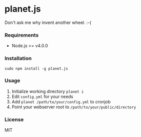 planet.js
=========

Don't ask me why invent another wheel. :-(

### Requirements

* Node.js >= v4.0.0

### Installation

```
sudo npm install -g planet.js
```

### Usage

1. Initialize working directory `planet i`
2. Edit `config.yml` for your needs
3. Add `planet /path/to/your/config.yml` to cronjob
4. Point your webserver root to `/path/to/your/public/directory`

### License

MIT

